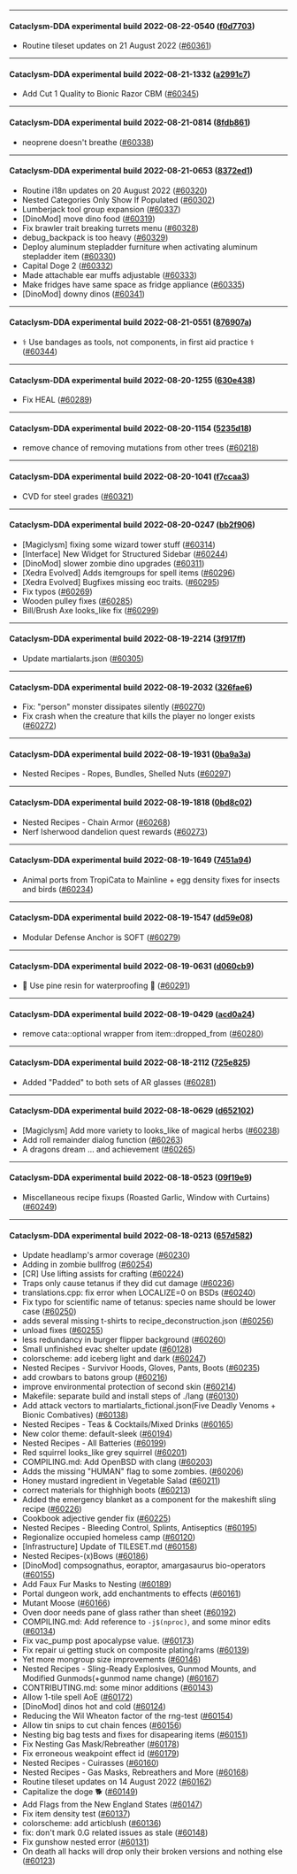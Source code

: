 
---

#### Cataclysm-DDA experimental build 2022-08-22-0540 ([f0d7703](https://github.com/CleverRaven/Cataclysm-DDA/releases/tag/cdda-experimental-2022-08-22-0540))

* Routine tileset updates on 21 August 2022 ([#60361](https://github.com/CleverRaven/Cataclysm-DDA/pull/60361))

---

#### Cataclysm-DDA experimental build 2022-08-21-1332 ([a2991c7](https://github.com/CleverRaven/Cataclysm-DDA/releases/tag/cdda-experimental-2022-08-21-1332))

* Add Cut 1 Quality to Bionic Razor CBM ([#60345](https://github.com/CleverRaven/Cataclysm-DDA/pull/60345))

---

#### Cataclysm-DDA experimental build 2022-08-21-0814 ([8fdb861](https://github.com/CleverRaven/Cataclysm-DDA/releases/tag/cdda-experimental-2022-08-21-0814))

* neoprene doesn't breathe ([#60338](https://github.com/CleverRaven/Cataclysm-DDA/pull/60338))

---

#### Cataclysm-DDA experimental build 2022-08-21-0653 ([8372ed1](https://github.com/CleverRaven/Cataclysm-DDA/releases/tag/cdda-experimental-2022-08-21-0653))

* Routine i18n updates on 20 August 2022 ([#60320](https://github.com/CleverRaven/Cataclysm-DDA/pull/60320))
* Nested Categories Only Show If Populated ([#60302](https://github.com/CleverRaven/Cataclysm-DDA/pull/60302))
* Lumberjack tool group expansion ([#60337](https://github.com/CleverRaven/Cataclysm-DDA/pull/60337))
* [DinoMod] move dino food ([#60319](https://github.com/CleverRaven/Cataclysm-DDA/pull/60319))
* Fix brawler trait breaking turrets menu ([#60328](https://github.com/CleverRaven/Cataclysm-DDA/pull/60328))
* debug_backpack is too heavy ([#60329](https://github.com/CleverRaven/Cataclysm-DDA/pull/60329))
* Deploy aluminum stepladder furniture when activating aluminum stepladder item ([#60330](https://github.com/CleverRaven/Cataclysm-DDA/pull/60330))
* Capital Doge 2 ([#60332](https://github.com/CleverRaven/Cataclysm-DDA/pull/60332))
* Made attachable ear muffs adjustable ([#60333](https://github.com/CleverRaven/Cataclysm-DDA/pull/60333))
* Make fridges have same space as fridge appliance ([#60335](https://github.com/CleverRaven/Cataclysm-DDA/pull/60335))
* [DinoMod] downy dinos ([#60341](https://github.com/CleverRaven/Cataclysm-DDA/pull/60341))

---

#### Cataclysm-DDA experimental build 2022-08-21-0551 ([876907a](https://github.com/CleverRaven/Cataclysm-DDA/releases/tag/cdda-experimental-2022-08-21-0551))

* ⚕️ Use bandages as tools, not components, in first aid practice ⚕️ ([#60344](https://github.com/CleverRaven/Cataclysm-DDA/pull/60344))

---

#### Cataclysm-DDA experimental build 2022-08-20-1255 ([630e438](https://github.com/CleverRaven/Cataclysm-DDA/releases/tag/cdda-experimental-2022-08-20-1255))

* Fix HEAL ([#60289](https://github.com/CleverRaven/Cataclysm-DDA/pull/60289))

---

#### Cataclysm-DDA experimental build 2022-08-20-1154 ([5235d18](https://github.com/CleverRaven/Cataclysm-DDA/releases/tag/cdda-experimental-2022-08-20-1154))

* remove chance of removing mutations from other trees ([#60218](https://github.com/CleverRaven/Cataclysm-DDA/pull/60218))

---

#### Cataclysm-DDA experimental build 2022-08-20-1041 ([f7ccaa3](https://github.com/CleverRaven/Cataclysm-DDA/releases/tag/cdda-experimental-2022-08-20-1041))

* CVD for steel grades ([#60321](https://github.com/CleverRaven/Cataclysm-DDA/pull/60321))

---

#### Cataclysm-DDA experimental build 2022-08-20-0247 ([bb2f906](https://github.com/CleverRaven/Cataclysm-DDA/releases/tag/cdda-experimental-2022-08-20-0247))

* [Magiclysm] fixing some wizard tower stuff ([#60314](https://github.com/CleverRaven/Cataclysm-DDA/pull/60314))
* [Interface] New Widget for Structured Sidebar ([#60244](https://github.com/CleverRaven/Cataclysm-DDA/pull/60244))
* [DinoMod] slower zombie dino upgrades ([#60311](https://github.com/CleverRaven/Cataclysm-DDA/pull/60311))
* [Xedra Evolved] Adds itemgroups for spell items ([#60296](https://github.com/CleverRaven/Cataclysm-DDA/pull/60296))
* [Xedra Evolved] Bugfixes missing eoc traits. ([#60295](https://github.com/CleverRaven/Cataclysm-DDA/pull/60295))
* Fix typos ([#60269](https://github.com/CleverRaven/Cataclysm-DDA/pull/60269))
* Wooden pulley fixes ([#60285](https://github.com/CleverRaven/Cataclysm-DDA/pull/60285))
* Bill/Brush Axe looks_like fix ([#60299](https://github.com/CleverRaven/Cataclysm-DDA/pull/60299))

---

#### Cataclysm-DDA experimental build 2022-08-19-2214 ([3f917ff](https://github.com/CleverRaven/Cataclysm-DDA/releases/tag/cdda-experimental-2022-08-19-2214))

* Update martialarts.json ([#60305](https://github.com/CleverRaven/Cataclysm-DDA/pull/60305))

---

#### Cataclysm-DDA experimental build 2022-08-19-2032 ([326fae6](https://github.com/CleverRaven/Cataclysm-DDA/releases/tag/cdda-experimental-2022-08-19-2032))

* Fix: "person" monster dissipates silently ([#60270](https://github.com/CleverRaven/Cataclysm-DDA/pull/60270))
* Fix crash when the creature that kills the player no longer exists ([#60272](https://github.com/CleverRaven/Cataclysm-DDA/pull/60272))

---

#### Cataclysm-DDA experimental build 2022-08-19-1931 ([0ba9a3a](https://github.com/CleverRaven/Cataclysm-DDA/releases/tag/cdda-experimental-2022-08-19-1931))

* Nested Recipes - Ropes, Bundles, Shelled Nuts ([#60297](https://github.com/CleverRaven/Cataclysm-DDA/pull/60297))

---

#### Cataclysm-DDA experimental build 2022-08-19-1818 ([0bd8c02](https://github.com/CleverRaven/Cataclysm-DDA/releases/tag/cdda-experimental-2022-08-19-1818))

* Nested Recipes - Chain Armor ([#60268](https://github.com/CleverRaven/Cataclysm-DDA/pull/60268))
* Nerf Isherwood dandelion quest rewards ([#60273](https://github.com/CleverRaven/Cataclysm-DDA/pull/60273))

---

#### Cataclysm-DDA experimental build 2022-08-19-1649 ([7451a94](https://github.com/CleverRaven/Cataclysm-DDA/releases/tag/cdda-experimental-2022-08-19-1649))

* Animal ports from TropiCata to Mainline + egg density fixes for insects and birds ([#60234](https://github.com/CleverRaven/Cataclysm-DDA/pull/60234))

---

#### Cataclysm-DDA experimental build 2022-08-19-1547 ([dd59e08](https://github.com/CleverRaven/Cataclysm-DDA/releases/tag/cdda-experimental-2022-08-19-1547))

* Modular Defense Anchor is SOFT ([#60279](https://github.com/CleverRaven/Cataclysm-DDA/pull/60279))

---

#### Cataclysm-DDA experimental build 2022-08-19-0631 ([d060cb9](https://github.com/CleverRaven/Cataclysm-DDA/releases/tag/cdda-experimental-2022-08-19-0631))

* 🌲 Use pine resin for waterproofing 🌲 ([#60291](https://github.com/CleverRaven/Cataclysm-DDA/pull/60291))

---

#### Cataclysm-DDA experimental build 2022-08-19-0429 ([acd0a24](https://github.com/CleverRaven/Cataclysm-DDA/releases/tag/cdda-experimental-2022-08-19-0429))

* remove cata::optional wrapper from item::dropped_from ([#60280](https://github.com/CleverRaven/Cataclysm-DDA/pull/60280))

---

#### Cataclysm-DDA experimental build 2022-08-18-2112 ([725e825](https://github.com/CleverRaven/Cataclysm-DDA/releases/tag/cdda-experimental-2022-08-18-2112))

* Added "Padded" to both sets of AR glasses ([#60281](https://github.com/CleverRaven/Cataclysm-DDA/pull/60281))

---

#### Cataclysm-DDA experimental build 2022-08-18-0629 ([d652102](https://github.com/CleverRaven/Cataclysm-DDA/releases/tag/cdda-experimental-2022-08-18-0629))

* [Magiclysm] Add more variety to looks_like of magical herbs ([#60238](https://github.com/CleverRaven/Cataclysm-DDA/pull/60238))
* Add roll remainder dialog function ([#60263](https://github.com/CleverRaven/Cataclysm-DDA/pull/60263))
* A dragons dream ... and achievement ([#60265](https://github.com/CleverRaven/Cataclysm-DDA/pull/60265))

---

#### Cataclysm-DDA experimental build 2022-08-18-0523 ([09f19e9](https://github.com/CleverRaven/Cataclysm-DDA/releases/tag/cdda-experimental-2022-08-18-0523))

* Miscellaneous recipe fixups (Roasted Garlic, Window with Curtains) ([#60249](https://github.com/CleverRaven/Cataclysm-DDA/pull/60249))

---

#### Cataclysm-DDA experimental build 2022-08-18-0213 ([657d582](https://github.com/CleverRaven/Cataclysm-DDA/releases/tag/cdda-experimental-2022-08-18-0213))

* Update headlamp's armor coverage ([#60230](https://github.com/CleverRaven/Cataclysm-DDA/pull/60230))
* Adding in zombie bullfrog ([#60254](https://github.com/CleverRaven/Cataclysm-DDA/pull/60254))
* [CR] Use lifting assists for crafting ([#60224](https://github.com/CleverRaven/Cataclysm-DDA/pull/60224))
* Traps only cause tetanus if they did cut damage ([#60236](https://github.com/CleverRaven/Cataclysm-DDA/pull/60236))
* translations.cpp: fix error when LOCALIZE=0 on BSDs ([#60240](https://github.com/CleverRaven/Cataclysm-DDA/pull/60240))
* Fix typo for scientific name of tetanus: species name should be lower case ([#60250](https://github.com/CleverRaven/Cataclysm-DDA/pull/60250))
* adds several missing t-shirts to recipe_deconstruction.json ([#60256](https://github.com/CleverRaven/Cataclysm-DDA/pull/60256))
* unload fixes ([#60255](https://github.com/CleverRaven/Cataclysm-DDA/pull/60255))
* less redundancy in burger flipper background ([#60260](https://github.com/CleverRaven/Cataclysm-DDA/pull/60260))
* Small unfinished evac shelter update ([#60128](https://github.com/CleverRaven/Cataclysm-DDA/pull/60128))
* colorscheme: add iceberg light and dark ([#60247](https://github.com/CleverRaven/Cataclysm-DDA/pull/60247))
* Nested Recipes - Survivor Hoods, Gloves, Pants, Boots ([#60235](https://github.com/CleverRaven/Cataclysm-DDA/pull/60235))
* add crowbars to batons group ([#60216](https://github.com/CleverRaven/Cataclysm-DDA/pull/60216))
* improve environmental protection of second skin ([#60214](https://github.com/CleverRaven/Cataclysm-DDA/pull/60214))
* Makefile: separate build and install steps of ./lang ([#60130](https://github.com/CleverRaven/Cataclysm-DDA/pull/60130))
* Add attack vectors to martialarts_fictional.json(Five Deadly Venoms + Bionic Combatives) ([#60138](https://github.com/CleverRaven/Cataclysm-DDA/pull/60138))
* Nested Recipes - Teas & Cocktails/Mixed Drinks ([#60165](https://github.com/CleverRaven/Cataclysm-DDA/pull/60165))
* New color theme: default-sleek ([#60194](https://github.com/CleverRaven/Cataclysm-DDA/pull/60194))
* Nested Recipes - All Batteries ([#60199](https://github.com/CleverRaven/Cataclysm-DDA/pull/60199))
* Red squirrel looks_like grey squirrel ([#60201](https://github.com/CleverRaven/Cataclysm-DDA/pull/60201))
* COMPILING.md: Add OpenBSD with clang ([#60203](https://github.com/CleverRaven/Cataclysm-DDA/pull/60203))
* Adds the missing "HUMAN" flag to some zombies. ([#60206](https://github.com/CleverRaven/Cataclysm-DDA/pull/60206))
* Honey mustard ingredient in Vegetable Salad ([#60211](https://github.com/CleverRaven/Cataclysm-DDA/pull/60211))
* correct materials for thighhigh boots ([#60213](https://github.com/CleverRaven/Cataclysm-DDA/pull/60213))
* Added the emergency blanket as a component for the makeshift sling recipe ([#60226](https://github.com/CleverRaven/Cataclysm-DDA/pull/60226))
* Cookbook adjective gender fix ([#60225](https://github.com/CleverRaven/Cataclysm-DDA/pull/60225))
* Nested Recipes - Bleeding Control, Splints, Antiseptics ([#60195](https://github.com/CleverRaven/Cataclysm-DDA/pull/60195))
* Regionalize occupied homeless camp ([#60120](https://github.com/CleverRaven/Cataclysm-DDA/pull/60120))
* [Infrastructure] Update of TILESET.md ([#60158](https://github.com/CleverRaven/Cataclysm-DDA/pull/60158))
* Nested Recipes-(x)Bows ([#60186](https://github.com/CleverRaven/Cataclysm-DDA/pull/60186))
* [DinoMod] compsognathus, eoraptor, amargasaurus bio-operators ([#60155](https://github.com/CleverRaven/Cataclysm-DDA/pull/60155))
* Add Faux Fur Masks to Nesting ([#60189](https://github.com/CleverRaven/Cataclysm-DDA/pull/60189))
* Portal dungeon work, add enchantments to effects ([#60161](https://github.com/CleverRaven/Cataclysm-DDA/pull/60161))
* Mutant Moose ([#60166](https://github.com/CleverRaven/Cataclysm-DDA/pull/60166))
* Oven door needs pane of glass rather than sheet ([#60192](https://github.com/CleverRaven/Cataclysm-DDA/pull/60192))
* COMPILING.md: Add reference to `-j$(nproc)`, and some minor edits ([#60134](https://github.com/CleverRaven/Cataclysm-DDA/pull/60134))
* Fix vac_pump post apocalypse value. ([#60173](https://github.com/CleverRaven/Cataclysm-DDA/pull/60173))
* Fix repair ui getting stuck on composite plating/rams ([#60139](https://github.com/CleverRaven/Cataclysm-DDA/pull/60139))
* Yet more mongroup size improvements ([#60146](https://github.com/CleverRaven/Cataclysm-DDA/pull/60146))
* Nested Recipes - Sling-Ready Explosives, Gunmod Mounts, and Modified Gunmods(+gunmod name change) ([#60167](https://github.com/CleverRaven/Cataclysm-DDA/pull/60167))
* CONTRIBUTING.md: some minor additions ([#60143](https://github.com/CleverRaven/Cataclysm-DDA/pull/60143))
* Allow 1-tile spell AoE ([#60172](https://github.com/CleverRaven/Cataclysm-DDA/pull/60172))
* [DinoMod] dinos hot and cold ([#60124](https://github.com/CleverRaven/Cataclysm-DDA/pull/60124))
* Reducing the Wil Wheaton factor of the rng-test ([#60154](https://github.com/CleverRaven/Cataclysm-DDA/pull/60154))
* Allow tin snips to cut chain fences ([#60156](https://github.com/CleverRaven/Cataclysm-DDA/pull/60156))
* Nesting big bag tests and fixes for disapearing items ([#60151](https://github.com/CleverRaven/Cataclysm-DDA/pull/60151))
* Fix Nesting Gas Mask/Rebreather ([#60178](https://github.com/CleverRaven/Cataclysm-DDA/pull/60178))
* Fix erroneous weakpoint effect id ([#60179](https://github.com/CleverRaven/Cataclysm-DDA/pull/60179))
* Nested Recipes - Cuirasses ([#60160](https://github.com/CleverRaven/Cataclysm-DDA/pull/60160))
* Nested Recipes - Gas Masks, Rebreathers and More ([#60168](https://github.com/CleverRaven/Cataclysm-DDA/pull/60168))
* Routine tileset updates on 14 August 2022 ([#60162](https://github.com/CleverRaven/Cataclysm-DDA/pull/60162))
* Capitalize the doge 🐕 ([#60149](https://github.com/CleverRaven/Cataclysm-DDA/pull/60149))
* Add Flags from the New England States ([#60147](https://github.com/CleverRaven/Cataclysm-DDA/pull/60147))
* Fix item density test ([#60137](https://github.com/CleverRaven/Cataclysm-DDA/pull/60137))
* colorscheme: add articblush ([#60136](https://github.com/CleverRaven/Cataclysm-DDA/pull/60136))
* fix: don't mark 0.G related issues as stale ([#60148](https://github.com/CleverRaven/Cataclysm-DDA/pull/60148))
* Fix gunshow nested error ([#60131](https://github.com/CleverRaven/Cataclysm-DDA/pull/60131))
* On death all hacks will drop only their broken versions and nothing else ([#60123](https://github.com/CleverRaven/Cataclysm-DDA/pull/60123))
